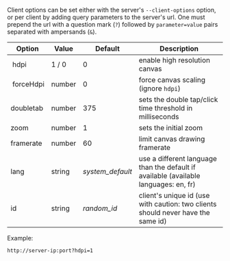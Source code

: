 Client options can be set either with the server's `--client-options` option, or per client by adding query parameters to the server's url. One must prepend the url with a question mark (`?`) followed by `parameter=value` pairs separated with ampersands (`&`).


| Option | Value | Default | Description |
|----|----|----|----|
| hdpi | 1 / 0 | 0 | enable high resolution canvas |
| forceHdpi | number | 0 | force canvas scaling (ignore `hdpi`) |
| doubletab | number | 375 | sets the double tap/click time threshold in milliseconds |
| zoom | number | 1 | sets the initial zoom |
| framerate | number | 60 | limit canvas drawing framerate |
| lang | string | *system_default* | use a different language than the default if available (available languages: en, fr) |
| id | string | *random_id* | client's unique id (use with caution: two clients should never have the same id) |

Example:

`http://server-ip:port?hdpi=1`
